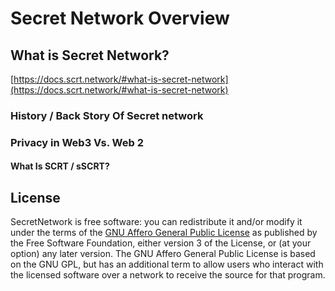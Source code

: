# Secret Network Overview

## What is Secret Network?&#x20;

[https://docs.scrt.network/#what-is-secret-network](https://docs.scrt.network/#what-is-secret-network)

### History / Back Story Of Secret network&#x20;

### Privacy in Web3 Vs. Web 2

#### What Is SCRT / sSCRT?&#x20;

## License

SecretNetwork is free software: you can redistribute it and/or modify it under the terms of the [GNU Affero General Public License](https://github.com/SecretFoundation/docs/blob/main/LICENSE) as published by the Free Software Foundation, either version 3 of the License, or (at your option) any later version. The GNU Affero General Public License is based on the GNU GPL, but has an additional term to allow users who interact with the licensed software over a network to receive the source for that program.

##



### &#x20;
